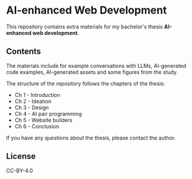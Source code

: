 # AI-enhanced Web Development

This repository contains extra materials for my bachelor's thesis **AI-enhanced web development**.

## Contents

The materials include for example conversations with LLMs, AI-generated code examples, AI-generated assets and some figures from the study.

The structure of the repository follows the chapters of the thesis:

- Ch 1 - Introduction
- Ch 2 - Ideation
- Ch 3 - Design
- Ch 4 - AI pair programming
- Ch 5 - Website builders
- Ch 6 - Conclusion

If you have any questions about the thesis, please contact the author.

## License

CC-BY-4.0

